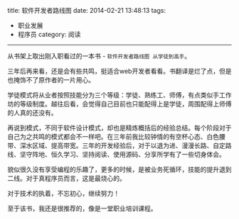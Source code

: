 title: 软件开发者路线图
date: 2014-02-21 13:48:13
tags: 
- 职业发展
- 程序员
category: 阅读
---

从书架上取出刚入职看过的一本书 - `软件开发者路线图 从学徒到高手`。

三年后再来看，还是会有些共鸣，挺适合web开发者看看。书翻译是烂了点，但是也掩饰不了原作者的一片用心。

<!-- more -->

学徒模式将从业者按照技能分为三个等级：学徒、熟练工、师傅，有点类似手工作坊的等级制度。越往后看，会觉得自己目前也只能配得上是学徒，周围配得上师傅的人真的还没有。

再说到模式，不同于软件设计模式，却也是精炼概括后的经验总结。每个阶段对于自己为之共鸣的模式都会不一样吧。在三年前我比较钟情的有空杯心态、白色腰带、深水区域、提高带宽。三年的开发经验后，对于以退为进、漫漫长路、自定路线、坚守阵地、恒久学习、坚持阅读、使用源码、分享所学有了一些切身体会。

貌似很久没有享受编程的乐趣了，更多的时候，是被业务死循环，技能的提升退到二线。对于真程序员而言，这是最烧心的。

对于技术的执着，不忘初心，继续努力！

至于该书，我还是很推荐的，像是一堂职业培训课程。


